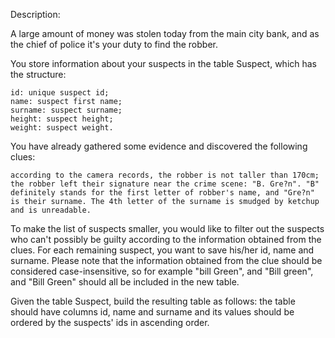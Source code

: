 Description: 

A large amount of money was stolen today from the main city bank, and as the chief of police it's your duty to find the robber.

You store information about your suspects in the table Suspect, which has the structure:

    id: unique suspect id;
    name: suspect first name;
    surname: suspect surname;
    height: suspect height;
    weight: suspect weight.

You have already gathered some evidence and discovered the following clues:

    according to the camera records, the robber is not taller than 170cm;
    the robber left their signature near the crime scene: "B. Gre?n". "B" definitely stands for the first letter of robber's name, and "Gre?n" is their surname. The 4th letter of the surname is smudged by ketchup and is unreadable.

To make the list of suspects smaller, you would like to filter out the suspects who can't possibly be guilty according to the information obtained from the clues. For each remaining suspect, you want to save his/her id, name and surname. Please note that the information obtained from the clue should be considered case-insensitive, so for example "bill Green", and "Bill green", and "Bill Green" should all be included in the new table.

Given the table Suspect, build the resulting table as follows: the table should have columns id, name and surname and its values should be ordered by the suspects' ids in ascending order.